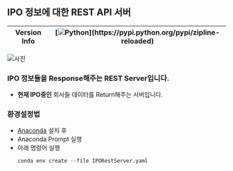 ## IPO 정보에 대한 REST API 서버
|Version Info| [![Python](https://img.shields.io/pypi/pyversions/zipline-reloaded.svg?cacheSeconds=2592000")](https://pypi.python.org/pypi/zipline-reloaded)|
|----|----|


![사진](https://media.vlpt.us/images/poiuyy0420/post/c8d8fd01-0a25-4866-aa3a-11ccc70d66af/d_rest.png)





### IPO 정보들을 Response해주는 REST Server입니다.
- **현재 IPO중인** 회사들 데이터를 Return해주는 서버입니다. 

### 환경설정법
- [Anaconda](https://media.vlpt.us/images/poiuyy0420/post/c8d8fd01-0a25-4866-aa3a-11ccc70d66af/d_rest.png) 설치 후
- Anaconda Prompt 실행
- 아래 명령어 실행 
    ```commandline
    conda env create --file IPORestServer.yaml  
    ```
